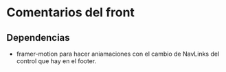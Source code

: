 # Comentarios del front

## Dependencias
- framer-motion para hacer aniamaciones con el cambio de NavLinks del control que hay en el footer.